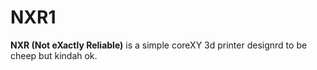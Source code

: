 # NXR1
**NXR (Not eXactly Reliable)** is a simple coreXY 3d printer designrd to be cheep but kindah ok.
